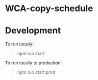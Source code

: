 # WCA-copy-schedule

# Development

To run locally:
> npm run start

To run locally to production:
> npm run start:prod
